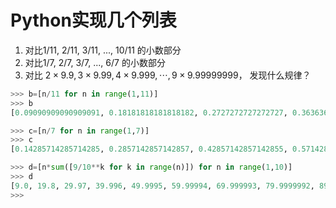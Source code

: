 # Python实现几个列表

1. 对比1/11, 2/11, 3/11, ..., 10/11 的小数部分
2. 对比1/7, 2/7, 3/7, ..., 6/7 的小数部分
3. 对比 $2\times9.9, 3\times9.99, 4\times9.999, \cdots, 9\times9.99999999$， 发现什么规律？

~~~python
>>> b=[n/11 for n in range(1,11)]
>>> b
[0.09090909090909091, 0.18181818181818182, 0.2727272727272727, 0.36363636363636365, 0.45454545454545453, 0.5454545454545454, 0.6363636363636364, 0.7272727272727273, 0.8181818181818182, 0.9090909090909091]

>>> c=[n/7 for n in range(1,7)]
>>> c
[0.14285714285714285, 0.2857142857142857, 0.42857142857142855, 0.5714285714285714, 0.7142857142857143, 0.8571428571428571]

>>> d=[n*sum([9/10**k for k in range(n)]) for n in range(1,10)]
>>> d
[9.0, 19.8, 29.97, 39.996, 49.9995, 59.99994, 69.999993, 79.9999992, 89.99999991000001]
>>>
~~~